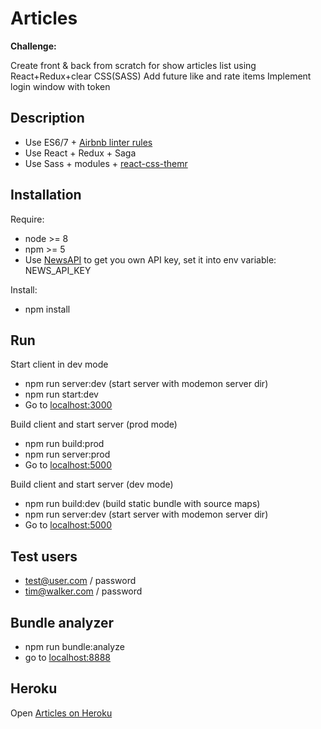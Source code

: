 Articles
=============================================
**Challenge:**

Create front & back from scratch for show articles list using React+Redux+clear CSS(SASS)
Add future like and rate items
Implement login window with token

Description
-----------
- Use ES6/7 + [Airbnb linter rules](https://github.com/airbnb/javascript)
- Use React + Redux + Saga
- Use Sass + modules + [react-css-themr](https://github.com/javivelasco/react-css-themr)

Installation
------------
Require:
- node >= 8
- npm >= 5
- Use [NewsAPI](https://newsapi.org/) to get you own API key, set it into env variable: NEWS_API_KEY
 
Install:
- npm install

Run
------------
Start client in dev mode
- npm run server:dev (start server with modemon server dir)
- npm run start:dev
- Go to [localhost:3000](localhost:3000)

Build client and start server (prod mode)
- npm run build:prod
- npm run server:prod
- Go to [localhost:5000](localhost:5000)

Build client and start server (dev mode)
- npm run build:dev (build static bundle with source maps)
- npm run server:dev (start server with modemon server dir)
- Go to [localhost:5000](localhost:5000)

Test users
-----------
- test@user.com / password
- tim@walker.com / password

Bundle analyzer
---------------
- npm run bundle:analyze
- go to [localhost:8888](http://localhost:8888)

Heroku
-----------
Open [Articles on Heroku](https://kengurukleo-articles.herokuapp.com)
